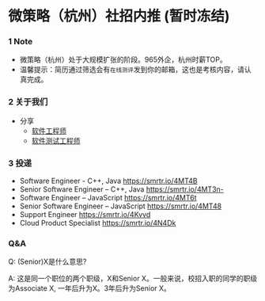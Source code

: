 # 微策略（杭州）社招内推 (暂时冻结)
### 1 Note
- 微策略（杭州）处于大规模扩张的阶段。965外企，杭州时薪TOP。
- 温馨提示：简历通过筛选会有`在线测评`发到你的邮箱，这也是考核内容，请认真完成。

### 2 关于我们
- 分享
  - [软件工程师](https://mp.weixin.qq.com/s/SZ7NoUYQ82nOqbmBDRAuOg)
  - [软件测试工程师](https://mp.weixin.qq.com/s/e-Jf0NGtZbmYlRDk68UcyQ)

### 3 投递
- Software Engineer - C++, Java   https://smrtr.io/4MT4B
- Senior Software Engineer – C++, Java    https://smrtr.io/4MT3n- 
- Software Engineer – JavaScript   https://smrtr.io/4MT6t
- Senior Software Engineer – JavaScript   https://smrtr.io/4MT48
- Support Engineer   https://smrtr.io/4Kvvd
- Cloud Product Specialist   https://smrtr.io/4N4Dk


### Q&A
Q: (Senior)X是什么意思?

A: 这是同一个职位的两个职级，X和Senior X。一般来说，校招入职的同学的职级为Associate X, 一年后升为X。3年后升为Senior X。
